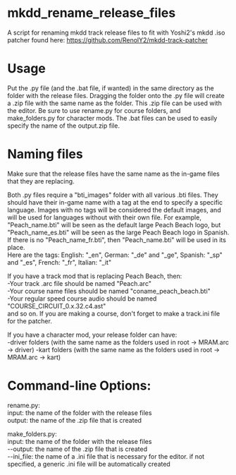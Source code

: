 # mkdd_rename_release_files
 A script for renaming mkdd track release files to fit with Yoshi2's mkdd .iso patcher found here: https://github.com/RenolY2/mkdd-track-patcher

# Usage 
Put the .py file (and the .bat file, if wanted) in the same directory as the folder with the release files.
Dragging the folder onto the .py file will create a .zip file with the same name as the folder. This .zip file can be used with the editor.
Be sure to use rename.py for course folders, and make_folders.py for character mods.
The .bat files can be used to easily specify the name of the output.zip file.

# Naming files
Make sure that the release files have the same name as the in-game files that they are replacing.

Both .py files require a "bti_images" folder with all various .bti files. They should have their in-game name with a tag at the end to specify a specific language. Images with no tags will be considered the default images, and will be used for languages without with their own file. For example, "Peach_name.bti" will be seen as the default large Peach Beach logo, but "Peach_name_es.bti" will be seen as the large Peach Beach logo in Spanish. If there is no "Peach_name_fr.bti", then "Peach_name.bti" will be used in its place.<br/>
Here are the tags: English: "_en", German: "_de" and "_ge", Spanish: "_sp" and "_es", French: "_fr", Italian: "_it"

If you have a track mod that is replacing Peach Beach, then:<br/>
-Your track .arc file should be named "Peach.arc"<br/>
-Your course name files should be named "coname_peach_beach.bti"<br/>
-Your regular speed course audio should be named "COURSE_CIRCUIT_0.x.32.c4.ast"<br/>
and so on.
If you are making a course, don't forget to make a track.ini file for the patcher.

If you have a character mod, your release folder can have:<br/>
-driver folders (with the same name as the folders used in root -> MRAM.arc -> driver)
-kart folders (with the same name as the folders used in root -> MRAM.arc -> kart)

# Command-line Options:

rename.py:<br/>
input: the name of the folder with the release files<br/>
output: the name of the .zip file that is created<br/>

make_folders.py:<br/>
input: the name of the folder with the release files<br/>
--output: the name of the .zip file that is created<br/>
--ini_file: the name of a .ini file that is necessary for the editor. if not specified, a generic .ini file will be automatically created<br/>



